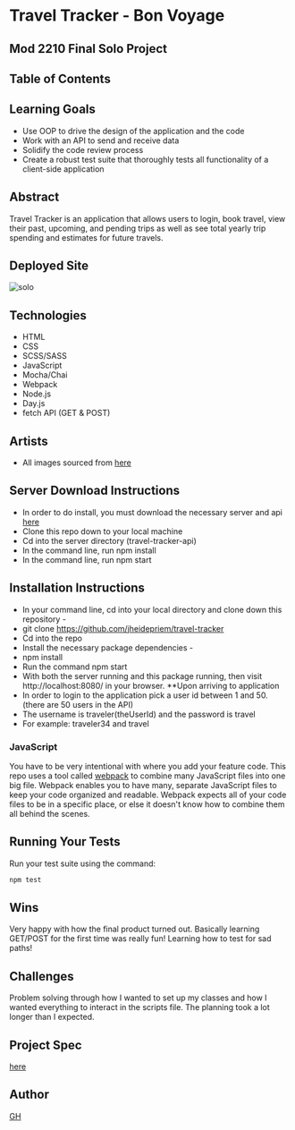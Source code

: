 # Travel Tracker - Bon Voyage

## Mod 2210 Final Solo Project

## Table of Contents

## Learning Goals

- Use OOP to drive the design of the application and the code
- Work with an API to send and receive data
- Solidify the code review process
- Create a robust test suite that thoroughly tests all functionality of a client-side application

## Abstract

Travel Tracker is an application that allows users to login, book travel, view their past, upcoming, and pending trips as well as see total yearly trip spending and estimates for future travels. 

## Deployed Site 

![solo](https://user-images.githubusercontent.com/108428451/212980871-f226a767-014a-4df5-8f05-99f57e9fe966.gif)

## Technologies
- HTML
- CSS
- SCSS/SASS
- JavaScript
- Mocha/Chai
- Webpack
- Node.js
- Day.js
- fetch API (GET & POST)

## Artists

- All images sourced from [here](https://stock.adobe.com/)

## Server Download Instructions

- In order to do install, you must download the necessary server and api [here](https://github.com/turingschool-examples/travel-tracker-api)
- Clone this repo down to your local machine
- Cd into the server directory (travel-tracker-api)
- In the command line, run npm install
- In the command line, run npm start

## Installation Instructions

- In your command line, cd into your local directory and clone down this repository -
- git clone https://github.com/jheidepriem/travel-tracker
- Cd into the repo
- Install the necessary package dependencies -
- npm install
- Run the command npm start
- With both the server running and this package running, then visit http://localhost:8080/ in your browser. **Upon       arriving to application
- In order to login to the application pick a user id between 1 and 50. (there are 50 users in the API)
- The username is traveler(theUserId) and the password is travel
- For example: traveler34 and travel

### JavaScript

You have to be very intentional with where you add your feature code. This repo uses a tool called [webpack](https://webpack.js.org/) to combine many JavaScript files into one big file. Webpack enables you to have many, separate JavaScript files to keep your code organized and readable. Webpack expects all of your code files to be in a specific place, or else it doesn't know how to combine them all behind the scenes.

## Running Your Tests

Run your test suite using the command:

```bash
npm test
```
## Wins
Very happy with how the final product turned out.
Basically learning GET/POST for the first time was really fun!
Learning how to test for sad paths! 

## Challenges

Problem solving through how I wanted to set up my classes and how I wanted everything to interact in the scripts file. The planning took a lot longer than I expected. 

## Project Spec

[here](https://frontend.turing.edu/projects/travel-tracker.html)

## Author 

[GH](https://github.com/jheidepriem/travel-tracker)


